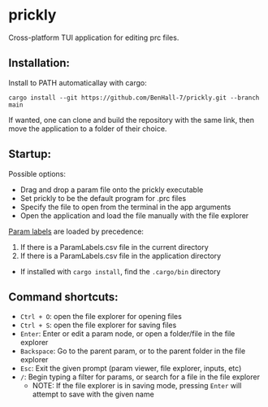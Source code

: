 # prickly

Cross-platform TUI application for editing prc files.

## Installation:

Install to PATH automaticallay with cargo:

`cargo install --git https://github.com/BenHall-7/prickly.git --branch main`

If wanted, one can clone and build the repository with the same link, then move the application to a folder of their choice.

## Startup:

Possible options:

- Drag and drop a param file onto the prickly executable
- Set prickly to be the default program for .prc files
- Specify the file to open from the terminal in the app arguments
- Open the application and load the file manually with the file explorer

[Param labels](https://github.com/ultimate-research/param-labels) are loaded by precedence:

1. If there is a ParamLabels.csv file in the current directory
2. If there is a ParamLabels.csv file in the application directory
  - If installed with `cargo install`, find the `.cargo/bin` directory

## Command shortcuts:

- `Ctrl + O`: open the file explorer for opening files
- `Ctrl + S`: open the file explorer for saving files
- `Enter`: Enter or edit a param node, or open a folder/file in the file explorer
- `Backspace`: Go to the parent param, or to the parent folder in the file explorer
- `Esc`: Exit the given prompt (param viewer, file explorer, inputs, etc)
- `/`: Begin typing a filter for params, or search for a file in the file explorer
  - NOTE: If the file explorer is in saving mode, pressing `Enter` will attempt to save with the given name
